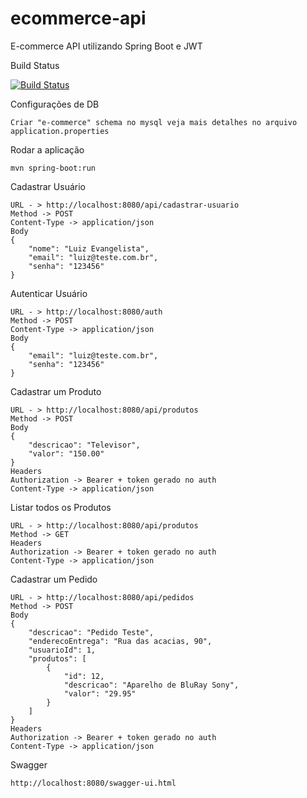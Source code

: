 # ecommerce-api
E-commerce API utilizando Spring Boot e JWT

Build Status

[![Build Status](https://travis-ci.org/luizimcpi/ecommerce-api.svg?branch=master)](https://travis-ci.org/luizimcpi/ecommerce-api)

Configurações de DB
```
Criar "e-commerce" schema no mysql veja mais detalhes no arquivo application.properties 
```

Rodar a aplicação
```
mvn spring-boot:run
```

Cadastrar Usuário
```
URL - > http://localhost:8080/api/cadastrar-usuario
Method -> POST
Content-Type -> application/json
Body
{
	"nome": "Luiz Evangelista",
	"email": "luiz@teste.com.br",
	"senha": "123456"
}
```

Autenticar Usuário
```
URL - > http://localhost:8080/auth
Method -> POST
Content-Type -> application/json
Body
{
	"email": "luiz@teste.com.br",
	"senha": "123456"
}
```

Cadastrar um Produto
```
URL - > http://localhost:8080/api/produtos
Method -> POST
Body
{
	"descricao": "Televisor",
	"valor": "150.00"
}
Headers
Authorization -> Bearer + token gerado no auth
Content-Type -> application/json
```
Listar todos os Produtos
```
URL - > http://localhost:8080/api/produtos
Method -> GET
Headers
Authorization -> Bearer + token gerado no auth
Content-Type -> application/json
```

Cadastrar um Pedido
```
URL - > http://localhost:8080/api/pedidos
Method -> POST
Body
{
	"descricao": "Pedido Teste",
	"enderecoEntrega": "Rua das acacias, 90",
	"usuarioId": 1,
	"produtos": [
		{
			"id": 12,
			"descricao": "Aparelho de BluRay Sony",
			"valor": "29.95"
		}
	]
}
Headers
Authorization -> Bearer + token gerado no auth
Content-Type -> application/json
```
Swagger
```
http://localhost:8080/swagger-ui.html
```